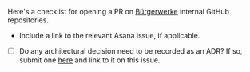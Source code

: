 Here's a checklist for opening a PR on [Bürgerwerke](https:/github.com/burgerwerke/) internal GitHub repositories.

- Include a link to the relevant Asana issue, if applicable.
- [ ] Do any architectural decision need to be recorded as an ADR? If so, submit one [here](https://github.com/burgerwerke/architecture) and link to it on this issue.
